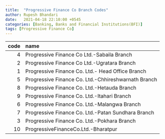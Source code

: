 ```yaml
---
title:  "Progressive Finance Co Branch Codes"
author: Rupesh Bhandari
date:   2021-04-18 22:10:00 +0545
categories: [Banking, Banks and Financial Institutions(BFI)]
tags: [Progressive Finance Co]
---
```


|   code | name                                                |
|-------:|:----------------------------------------------------|
|      4 | Progressive Finance Co Ltd.-Sabaila Branch          |
|      2 | Progressive Finance Co Ltd.-Ugratara Branch         |
|      1 | Progressive Finance Co. Ltd.- Head Office Branch    |
|      5 | Progressive Finance Co. Ltd.-Chhireshwarnath Branch |
|      8 | Progressive Finance Co. Ltd.-Hetauda Branch         |
|      9 | Progressive Finance Co. Ltd.-Itahari Branch         |
|      6 | Progressive Finance Co. Ltd.-Malangwa Branch        |
|      7 | Progressive Finance Co. Ltd.-Patan Sundhara Branch  |
|      3 | Progressive Finance Co. Ltd.-Pokhara Branch         |
|     10 | ProgressiveFinanceCo.Ltd.-Bharatpur                 |